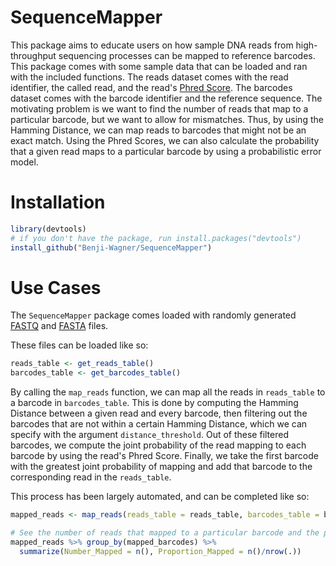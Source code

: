 # SequenceMapper
This package aims to educate users on how sample DNA reads from high-throughput sequencing processes can be mapped
to reference barcodes. This package comes with some sample data that can be loaded and ran with the included functions.
The reads dataset comes with the read identifier, the called read, and the read's [Phred Score](https://en.wikipedia.org/wiki/Phred_quality_score). 
The barcodes dataset comes with the barcode identifier and the reference sequence.
The motivating problem is we want to find the number of reads that map to a particular barcode, but we want to
allow for mismatches. Thus, by using the Hamming Distance, we can map reads to barcodes that might not be an exact match.
Using the Phred Scores, we can also calculate the probability that a given read maps to a particular barcode by using
a probabilistic error model.

# Installation

```r
library(devtools)
# if you don't have the package, run install.packages("devtools")
install_github("Benji-Wagner/SequenceMapper")
```

# Use Cases

The `SequenceMapper` package comes loaded with randomly generated 
[FASTQ](https://www.drive5.com/usearch/manual/fastq_files.html)
and [FASTA](https://zhanglab.ccmb.med.umich.edu/FASTA/) files. 

These files can be loaded like so:
```r
reads_table <- get_reads_table()
barcodes_table <- get_barcodes_table()
```

By calling the `map_reads` function, we can map all the reads in `reads_table` to a barcode in `barcodes_table`. 
This is done by computing the Hamming Distance between a given read and every barcode, then filtering out the barcodes
that are not within a certain Hamming Distance, which we can specify with the argument `distance_threshold`. 
Out of these filtered barcodes, we compute the joint probability of the read mapping to each barcode by using the read's
Phred Score. Finally, we take the first barcode with the greatest joint probability of mapping and add that barcode to the
corresponding read in the `reads_table`.

This process has been largely automated, and can be completed like so:
```r
mapped_reads <- map_reads(reads_table = reads_table, barcodes_table = barcodes_table)

# See the number of reads that mapped to a particular barcode and the proportion of mapped reads that mapped to it
mapped_reads %>% group_by(mapped_barcodes) %>%
  summarize(Number_Mapped = n(), Proportion_Mapped = n()/nrow(.))
```
